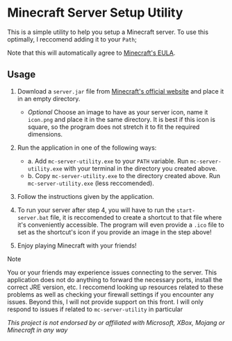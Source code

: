 # Minecraft Server Setup Utility

This is a simple utility to help you setup a Minecraft server. 
To use this optimally, I reccomend adding it to your `Path`;

Note that this will automatically agree to [Minecraft's EULA](https://www.minecraft.net/en-us/eula).

## Usage

1. Download a `server.jar` file from [Minecraft's official website](https://www.minecraft.net/ee-us/ownload/server) and place it in an empty directory. 

    - _Optional_ Choose an image to have as your server icon, name it `icon.png` and place it in the same directory. It is best if this icon is square, so the program does not stretch it to fit the required dimensions.

2. Run the application in one of the following ways:
    - a. Add `mc-server-utility.exe` to your `PATH` variable. Run `mc-server-utility.exe` with your terminal in the directory you created above.
    - b. Copy `mc-server-utility.exe` to the directory created above. Run `mc-server-utility.exe` (less reccomended).

3. Follow the instructions given by the application.

4. To run your server after step 4, you will have to run the `start-server.bat` file, it is reccomended to create a shortcut to that file where it's conveniently accessible. The program will even provide a `.ico` file to set as the shortcut's icon if you provide an image in the step above!

5. Enjoy playing Minecraft with your friends! 

> [!NOTE]
> You or your friends may experience issues connecting to the server. 
> This application does not do anything to forward the necessary ports, 
> install the correct JRE version, etc. 
> I reccomend looking up resources related to these problems 
> as well as checking your firewall settings if you encounter any issues. 
> Beyond this, I will not provide support on this front.
> I will only respond to issues if related to `mc-server-utility` in particular


_This project is not endorsed by or affiliated with Microsoft, XBox, Mojang or Minecraft in any way_
